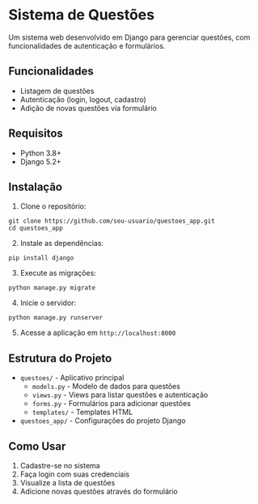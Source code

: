 # Sistema de Questões

Um sistema web desenvolvido em Django para gerenciar questões, com funcionalidades de autenticação e formulários.

## Funcionalidades

- Listagem de questões
- Autenticação (login, logout, cadastro)
- Adição de novas questões via formulário

## Requisitos

- Python 3.8+
- Django 5.2+

## Instalação

1. Clone o repositório:
```
git clone https://github.com/seu-usuario/questoes_app.git
cd questoes_app
```

2. Instale as dependências:
```
pip install django
```

3. Execute as migrações:
```
python manage.py migrate
```

4. Inicie o servidor:
```
python manage.py runserver
```

5. Acesse a aplicação em `http://localhost:8000`

## Estrutura do Projeto

- `questoes/` - Aplicativo principal
  - `models.py` - Modelo de dados para questões
  - `views.py` - Views para listar questões e autenticação
  - `forms.py` - Formulários para adicionar questões
  - `templates/` - Templates HTML
- `questoes_app/` - Configurações do projeto Django

## Como Usar

1. Cadastre-se no sistema
2. Faça login com suas credenciais
3. Visualize a lista de questões
4. Adicione novas questões através do formulário
